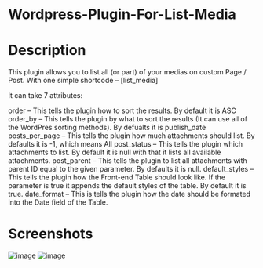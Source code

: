 # Wordpress-Plugin-For-List-Media
# Description

This plugin allows you to list all (or part) of your medias on custom Page / Post.
With one simple shortcode – [list_media]

It can take 7 attributes:

order – This tells the plugin how to sort the results. By default it is ASC
order_by – This tells the plugin by what to sort the results (It can use all of the WordPres sorting methods). By defualts it is publish_date
posts_per_page – This tells the plugin how much attachments should list. By defaults it is -1, which means All
post_status – This tells the plugin which attachments to list. By default it is null with that it lists all available attachments.
post_parent – This tells the plugin to list all attachments with parent ID equal to the given parameter. By defaults it is null.
default_styles – This tells the plugin how the Front-end Table should look like. If the parameter is true it appends the default styles of the table. By default it is true.
date_format – This is tells the plugin how the date should be formated into the Date field of the Table.

# Screenshots
![image](https://user-images.githubusercontent.com/21190055/166404301-9a62dae9-efa0-4b42-8611-c954a13a25d8.png)
![image](https://user-images.githubusercontent.com/21190055/166404317-61dc4e52-92e7-49a0-a71c-1ae7b16fb1bc.png)
